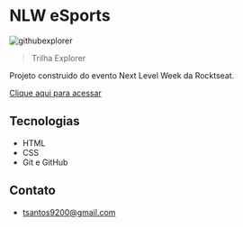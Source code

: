 # NLW eSports 
![githubexplorer](./githubexplorer.png)

> Trilha Explorer

Projeto construido do evento Next Level Week da Rocktseat.

[Clique aqui para acessar](https://isths.github.io/projeto-nlw-explorer/)

##  Tecnologias
- HTML
- CSS
- Git e GitHub

## Contato
- tsantos9200@gmail.com
